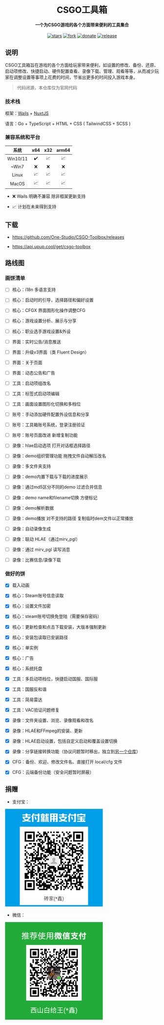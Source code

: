 <h1 align="center">CSGO工具箱</h1>

<h4 align="center">一个为CSGO游戏的各个方面带来便利的工具集合</h4>

<div align="center">

[![stars](https://img.shields.io/github/stars/One-Studio/CSGO-Toolbox.svg?style=flat&color=green)](https://github.com/One-Studio/CSGO-Toolbox)
[![fork](https://img.shields.io/github/forks/One-Studio/CSGO-Toolbox.svg?style=flat&color=critical)](https://github.com/One-Studio/CSGO-Toolbox)
[![donate](https://img.shields.io/badge/$-donate-ff69b4.svg?style=flat)](https://github.com/One-Studio/CSGO-Toolbox##捐赠)
[![release](https://img.shields.io/github/release/One-Studio/CSGO-Toolbox.svg?style=flat&color=blue)](https://github.com/One-Studio/CSGO-Toolbox/releases)

</div>

## 说明

CSGO工具箱旨在游戏的各个方面给玩家带来便利，如设置的修改、备份、还原、启动项修改、快捷启动、硬件配置查看、录像下载、管理、观看等等，从而减少玩家在调整设置等事项上花费的时间，节省出更多的时间投入游戏本身。

> 代码闭源，本仓库仅为官网代码

### 技术栈

框架：[Wails](https://wails.io/) + [NuxtJS](https://v3.nuxtjs.org/)

语言：Go + TypeScript + HTML + CSS ( TailwindCSS + SCSS )

### 兼容系统和平台

| 系统       | x64 | x32 | arm64 |
|:--------:|:---:|:---:|:-----:|
| Win10/11 | ✔️  | 📈  | 📈    |
| ~Win7    | ❌   | ❌   | ❌     |
| Linux    | 📈  | 📈  | 📈    |
| MacOS    | 📈  | 📈  | 📈    |

- ❌ Wails 明确不兼容 除非框架更新支持

- 📈 计划在未来得到支持

## 下载

- https://github.com/One-Studio/CSGO-Toolbox/releases

- https://api.upup.cool/get/csgo-toolbox

## 路线图

### 画饼清单

- [ ] 核心：i18n 多语言支持

- [ ] 核心：启动时的引导，选择路径和偏好设置

- [ ] 核心：CFGX 界面图形化操作调整CFG

- [ ] 核心：游戏设置分析、展示与分享

- [ ] 核心：职业选手游戏设置&外设

- [ ] 界面：实时公告/消息推送

- [ ] 界面：升级v3界面（类 Fluent Design）

- [ ] 界面：关于页面

- [ ] 界面：动态公告和广告

- [ ] 工具：启动项组改名

- [ ] 工具：标签式启动项编辑

- [ ] 工具：画面设置图形化切换和多档位

- [ ] 账号：手动添加硬件配置外设信息和分享

- [ ] 账号：工具箱账号系统，登录注册验证

- [ ] 账号：账号页面改进 新增复制功能

- [ ] 录像：hlae启动选项 打开对话框选择路径

- [ ] 录像：demo组织管理功能 拖拽文件自动解压改名

- [ ] 录像：多文件夹支持

- [ ] 录像：demo内置下载与下载的进度展示

- [ ] 录像：通过md5区分不同的demo 过滤合并信息

- [ ] 录像：demo name和filename切换 方便标记

- [ ] 录像：demo解析数据

- [ ] 录像：demo播放 对不支持的路径 复制临时dem文件以正常播放

- [ ] 录像：自动录像生成

- [ ] 录像：联动 HLAE（通过mirv_pgl）

- [ ] 录像：通过 mirv_pgl 读写消息

- [ ] 录像：比赛信息/录像下载

### 做好的饼

- [x] 载入动画

- [x] 核心：Steam账号信息读取

- [x] 核心：设置文件加密

- [x] 核心：steam账号切换免登陆（需要保存密码）

- [x] 核心：更新检查和点击下载安装，大版本强制更新

- [x] 核心：安装包读取已安装路径  

- [x] 核心：单实例

- [x] 核心：广告

- [x] 核心：系统托盘

- [x] 工具：多启动项档位，快捷启动国服、国际服

- [x] 工具：国服反和谐

- [x] 工具：简易雷达

- [x] 工具：VAC验证问题修复

- [x] 录像：文件夹设置、浏览、录像观看和改名

- [x] 录像：HLAE和FFmpeg的安装、更新

- [x] 录像：HLAE启动设置，包括自定义启动和覆盖设置切换

- [x] 录像：分享链接转换功能（协议问题暂时移出，独立到[另一个仓库](https://github.com/One-Studio/csgo-demo-downloader)）

- [x] CFG：备份、欢迎、修改文件名、直接打开 local/cfg 文件

- [x] CFG：云端备份功能（安全问题暂时屏蔽）

## 捐赠

- 支付宝：

<img src="./assets/img/支付宝.png" alt="Alipay" style="zoom: 80%;" />

- 微信：

<img src="./assets/img/微信.png" alt="Wechat" style="zoom:80%;" />
